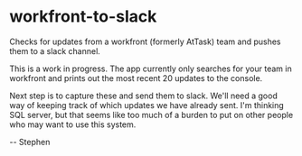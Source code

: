 # workfront-to-slack
Checks for updates from a workfront (formerly AtTask) team and pushes them to a slack channel. 

This is a work in progress.  The app currently only searches for your team in workfront and prints out the most recent 20 updates to the console.

Next step is to capture these and send them to slack.  We'll need a good way of keeping track of which updates we have already sent.  I'm thinking SQL server, but that seems like too much of a burden to put on other people who may want to use this system.

-- Stephen